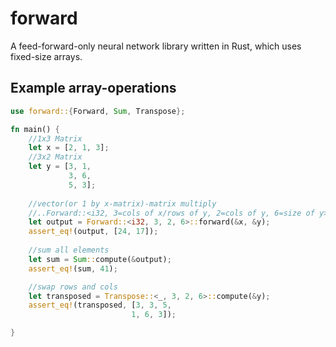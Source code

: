 # forward

A feed-forward-only neural network library written in Rust, which uses fixed-size arrays.

## Example array-operations

```rust
use forward::{Forward, Sum, Transpose};

fn main() {
    //1x3 Matrix 
    let x = [2, 1, 3];
    //3x2 Matrix
    let y = [3, 1,
             3, 6, 
             5, 3];
                    
    //vector(or 1 by x-matrix)-matrix multiply                
    //..Forward::<i32, 3=cols of x/rows of y, 2=cols of y, 6=size of y>..
    let output = Forward::<i32, 3, 2, 6>::forward(&x, &y);
    assert_eq!(output, [24, 17]);
    
    //sum all elements
    let sum = Sum::compute(&output);
    assert_eq!(sum, 41);

    //swap rows and cols
    let transposed = Transpose::<_, 3, 2, 6>::compute(&y);
    assert_eq!(transposed, [3, 3, 5,
                           1, 6, 3]);

}
```

